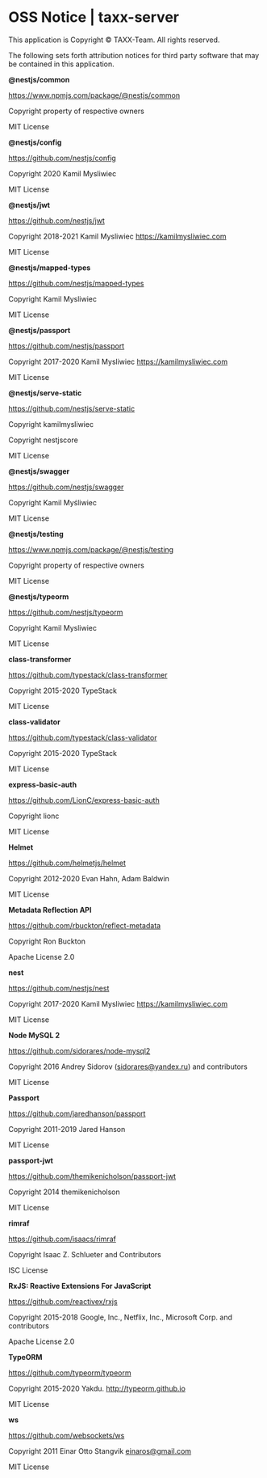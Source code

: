 # OSS Notice | taxx-server #

This application is Copyright © TAXX-Team. All rights reserved.

The following sets forth attribution notices for third party software that may be contained in this application.

 **@nestjs/common**

https://www.npmjs.com/package/@nestjs/common

Copyright property of respective owners

MIT License

 **@nestjs/config**

https://github.com/nestjs/config

Copyright 2020 Kamil Mysliwiec

MIT License

 **@nestjs/jwt**

https://github.com/nestjs/jwt

Copyright 2018-2021 Kamil Mysliwiec <https://kamilmysliwiec.com>

MIT License

 **@nestjs/mapped-types**

https://github.com/nestjs/mapped-types

Copyright Kamil Mysliwiec

MIT License

 **@nestjs/passport**

https://github.com/nestjs/passport

Copyright 2017-2020 Kamil Mysliwiec <https://kamilmysliwiec.com>

MIT License

 **@nestjs/serve-static**

https://github.com/nestjs/serve-static

Copyright kamilmysliwiec

Copyright nestjscore

MIT License

 **@nestjs/swagger**

https://github.com/nestjs/swagger

Copyright Kamil Myśliwiec

MIT License

 **@nestjs/testing**

https://www.npmjs.com/package/@nestjs/testing

Copyright property of respective owners

MIT License

 **@nestjs/typeorm**

https://github.com/nestjs/typeorm

Copyright Kamil Mysliwiec

MIT License

 **class-transformer**

https://github.com/typestack/class-transformer

Copyright 2015-2020 TypeStack

MIT License

 **class-validator**

https://github.com/typestack/class-validator

Copyright 2015-2020 TypeStack

MIT License

 **express-basic-auth**

https://github.com/LionC/express-basic-auth

Copyright lionc

MIT License

 **Helmet**

https://github.com/helmetjs/helmet

Copyright 2012-2020 Evan Hahn, Adam Baldwin

MIT License

 **Metadata Reflection API**

https://github.com/rbuckton/reflect-metadata

Copyright Ron Buckton

Apache License 2.0

 **nest**

https://github.com/nestjs/nest

Copyright 2017-2020 Kamil Mysliwiec <https://kamilmysliwiec.com>

MIT License

 **Node MySQL 2**

https://github.com/sidorares/node-mysql2

Copyright 2016 Andrey Sidorov (sidorares@yandex.ru) and contributors

MIT License

 **Passport**

https://github.com/jaredhanson/passport

Copyright 2011-2019 Jared Hanson

MIT License

 **passport-jwt**

https://github.com/themikenicholson/passport-jwt

Copyright 2014 themikenicholson

MIT License

 **rimraf**

https://github.com/isaacs/rimraf

Copyright Isaac Z. Schlueter and Contributors

ISC License

 **RxJS: Reactive Extensions For JavaScript**

https://github.com/reactivex/rxjs

Copyright 2015-2018 Google, Inc., Netflix, Inc., Microsoft Corp. and contributors

Apache License 2.0

 **TypeORM**

https://github.com/typeorm/typeorm

Copyright 2015-2020 Yakdu. http://typeorm.github.io

MIT License

 **ws**

https://github.com/websockets/ws

Copyright 2011 Einar Otto Stangvik <einaros@gmail.com>

MIT License
